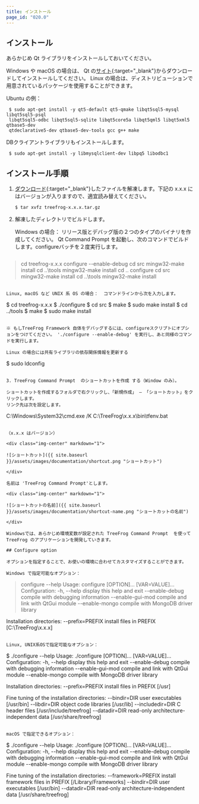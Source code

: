 ```yaml
---
title: インストール
page_id: "020.0"
---
```


## インストール

あらかじめ Qt ライブラリをインストールしておいてください。

Windows や macOS の場合は、 Qt の[サイト](https://www.qt.io/download/){:target="_blank"}からダウンロードしてインストールしてください。
Linux の場合は、ディストリビューションで用意されているパッケージを使用することができます。

Ubuntu の例：

```
 $ sudo apt-get install -y qt5-default qt5-qmake libqt5sql5-mysql libqt5sql5-psql
 libqt5sql5-odbc libqt5sql5-sqlite libqt5core5a libqt5qml5 libqt5xml5 qtbase5-dev
 qtdeclarative5-dev qtbase5-dev-tools gcc g++ make
```

DBクライアントライブラリもインストールします。

```
 $ sudo apt-get install -y libmysqlclient-dev libpq5 libodbc1
```

## インストール手順

1. [ダウンロード](http://www.treefrogframework.org/ja/%E3%83%80%E3%82%A6%E3%83%B3%E3%83%AD%E3%83%BC%E3%83%89){:target="_blank"}したファイルを解凍します。下記の x.x.x にはバージョンが入りますので、適宜読み替えてください。

   ```
   $ tar xvfz treefrog-x.x.x.tar.gz
   ```

2. 解凍したディレクトリでビルドします。

   Windows の場合：
   リリース版とデバッグ版の２つのタイプのバイナリを作成してください。  Qt Command Prompt を起動し、次のコマンドでビルドします。configureバッチを２度実行します。

   ```
  > cd treefrog-x.x.x
  > configure --enable-debug
  > cd src
  > mingw32-make install
  > cd ..\tools
  > mingw32-make install
  > cd ..
  > configure
  > cd src
  > mingw32-make install
  > cd ..\tools
  > mingw32-make install
   ```

   Linux, macOS など UNIX 系 OS の場合：  コマンドラインから次を入力します。

   ```
  $ cd treefrog-x.x.x
  $ ./configure
  $ cd src
  $ make
  $ sudo make install
  $ cd ../tools
  $ make
  $ sudo make install
   ```

   ※ もしTreeFrog Framework 自体をデバッグするには、configureスクリプトにオプションをつけてください。 './configure --enable-debug' を実行し、あと同様のコマンドを実行します。

   Linux の場合には共有ライブラリの依存関係情報を更新する

   ```
  $ sudo ldconfig
   ```

3. TreeFrog Command Prompt  のショートカットを作成 する（Window のみ）。

   ショートカットを作成するフォルダで右クリックし、「新規作成」 – 「ショートカット」をクリックします。
   リンク先は次を設定します。

   ```
C:\Windows\System32\cmd.exe /K  C:\TreeFrog\x.x.x\bin\tfenv.bat
   ```

  （x.x.x はバージョン）

   <div class="img-center" markdown="1">

   ![ショートカット]({{ site.baseurl }}/assets/images/documentation/shortcut.png "ショートカット")

   </div>

   名前は 'TreeFrog Command Prompt'とします。

   <div class="img-center" markdown="1">

   ![ショートカットの名前]({{ site.baseurl }}/assets/images/documentation/shortcut-name.png "ショートカットの名前")

   </div>

   Windowsでは、あらかじめ環境変数が設定された TreeFrog Command Prompt  を使って TreeFrog のアプリケーションを開発していきます。

## Configure option

オプションを指定することで、お使いの環境に合わせてカスタマイズすることができます。

Windows で指定可能なオプション：

```
 > configure --help
 Usage: configure [OPTION]... [VAR=VALUE]...
 Configuration:
   -h, --help          display this help and exit
   --enable-debug      compile with debugging information
   --enable-gui-mod    compile and link with QtGui module
   --enable-mongo      compile with MongoDB driver library

 Installation directories:
   --prefix=PREFIX     install files in PREFIX [C:\TreeFrog\x.x.x]
```

Linux, UNIX系OSで指定可能なオプション：

```
 $ ./configure --help
 Usage: ./configure [OPTION]... [VAR=VALUE]...
 Configuration:
   -h, --help          display this help and exit
   --enable-debug      compile with debugging information
   --enable-gui-mod    compile and link with QtGui module
   --enable-mongo      compile with MongoDB driver library

 Installation directories:
   --prefix=PREFIX     install files in PREFIX [/usr]

 Fine tuning of the installation directories:
   --bindir=DIR        user executables [/usr/bin]
   --libdir=DIR        object code libraries [/usr/lib]
   --includedir=DIR    C header files [/usr/include/treefrog]
   --datadir=DIR       read-only architecture-independent data [/usr/share/treefrog]
```

macOS で指定できるオプション：

```
 $ ./configure --help
 Usage: ./configure [OPTION]... [VAR=VALUE]...
 Configuration:
   -h, --help          display this help and exit
   --enable-debug      compile with debugging information
   --enable-gui-mod    compile and link with QtGui module
   --enable-mongo      compile with MongoDB driver library

 Fine tuning of the installation directories:
   --framework=PREFIX  install framework files in PREFIX [/Library/Frameworks]
   --bindir=DIR        user executables [/usr/bin]
   --datadir=DIR       read-only architecture-independent data [/usr/share/treefrog]
```